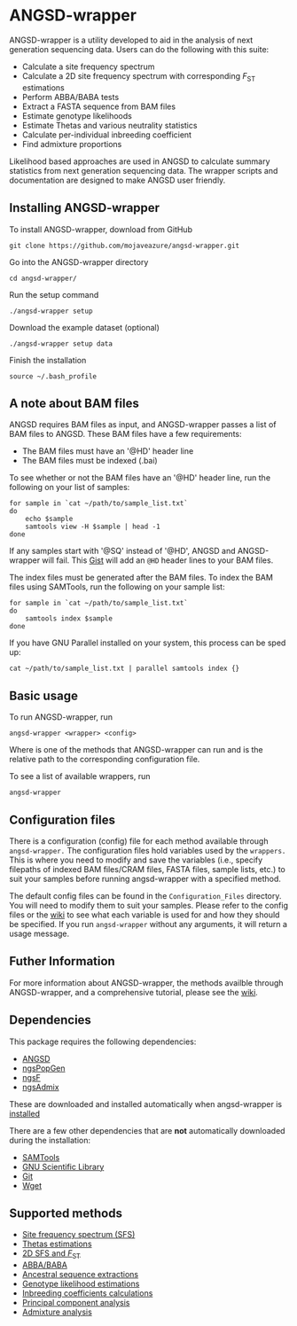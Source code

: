 # ANGSD-wrapper

ANGSD-wrapper is a utility developed to aid in the analysis of next generation sequencing data. Users can do the following with this suite:
- Calculate a site frequency spectrum
- Calculate a 2D site frequency spectrum with corresponding *F*<sub>ST</sub> estimations
- Perform ABBA/BABA tests
- Extract a FASTA sequence from BAM files
- Estimate genotype likelihoods
- Estimate Thetas and various neutrality statistics
- Calculate per-individual inbreeding coefficient
- Find admixture proportions

Likelihood based approaches are used in ANGSD to calculate summary statistics from next generation sequencing data. The wrapper scripts and documentation are designed to make ANGSD user friendly.

## Installing ANGSD-wrapper

To install ANGSD-wrapper, download from GitHub

```shell
git clone https://github.com/mojaveazure/angsd-wrapper.git
```

Go into the ANGSD-wrapper directory

```shell
cd angsd-wrapper/
```

Run the setup command

```shell
./angsd-wrapper setup
```

Download the example dataset (optional)

```shell
./angsd-wrapper setup data
```

Finish the installation

```shell
source ~/.bash_profile
```

## A note about BAM files

ANGSD requires BAM files as input, and ANGSD-wrapper passes a list of BAM files to ANGSD. These BAM files have a few requirements:

- The BAM files must have an '@HD' header line
- The BAM files must be indexed (.bai)

To see whether or not the BAM files have an '@HD' header line, run the following on your list of samples:
```shell
for sample in `cat ~/path/to/sample_list.txt`
do
    echo $sample
    samtools view -H $sample | head -1
done
```

If any samples start with '@SQ' instead of '@HD', ANGSD and ANGSD-wrapper will fail. This [Gist](https://gist.github.com/mojaveazure/d194c4705642eecf8437) will add an `@HD` header lines to your BAM files.

The index files must be generated after the BAM files. To index the BAM files using SAMTools, run the following on your sample list:

```shell
for sample in `cat ~/path/to/sample_list.txt`
do
    samtools index $sample
done
```

If you have GNU Parallel installed on your system, this process can be sped up:

```shell
cat ~/path/to/sample_list.txt | parallel samtools index {}
```

## Basic usage

To run ANGSD-wrapper, run

```shell
angsd-wrapper <wrapper> <config>
```

Where <wrapper> is one of the methods that ANGSD-wrapper can run and <config> is the relative path to the corresponding configuration file.

To see a list of available wrappers, run

```shell
angsd-wrapper
```

## Configuration files

There is a configuration (config) file for each method available through `angsd-wrapper.` The configuration files hold variables used by the `wrappers.` This is where you need to modify and save the variables (i.e., specify filepaths of indexed BAM files/CRAM files,  FASTA files, sample lists, etc.) to suit your samples before running angsd-wrapper with a specified method.

The default config files can be found in the `Configuration_Files` directory. You will need to modify them to suit your samples. Please refer to the config files or the [wiki](https://github.com/mojaveazure/angsd-wrapper/wiki) to see what each variable is used for and how they should be specified. If you run `angsd-wrapper` without any arguments, it will return a usage message.

## Futher Information

For more information about ANGSD-wrapper, the methods availble through ANGSD-wrapper, and a comprehensive tutorial, please see the [wiki](https://github.com/mojaveazure/angsd-wrapper/wiki).

## Dependencies
This package requires the following dependencies:
 - [ANGSD](https://github.com/angsd/angsd)
 - [ngsPopGen](https://github.com/mfumagalli/ngsPopGen)
 - [ngsF](https://github.com/fgvieira/ngsF)
 - [ngsAdmix](http://www.popgen.dk/software/index.php/NgsAdmix)

These are downloaded and installed automatically when angsd-wrapper is [installed](https://github.com/mojaveazure/angsd-wrapper#installing-angsd-wrapper)

There are a few other dependencies that are **not** automatically downloaded during the installation:
 - [SAMTools](http://samtools.github.io/)
 - [GNU Scientific Library](http://www.gnu.org/software/gsl/)
 - [Git](http://www.git-scm.com/)
 - [Wget](http://www.gnu.org/software/wget/)

## Supported methods

 - [Site frequency spectrum (SFS)](https://github.com/mojaveazure/angsd-wrapper/wiki/Site-Frequency-Spectrum)
 - [Thetas estimations](https://github.com/mojaveazure/angsd-wrapper/wiki/Thetas)
 - [2D SFS and *F*<sub>ST</sub>](https://github.com/mojaveazure/angsd-wrapper/wiki/2D-Site-Frequency-Spectrum-and-Fst)
 - [ABBA/BABA](https://github.com/mojaveazure/angsd-wrapper/wiki/Abbababa)
 - [Ancestral sequence extractions](https://github.com/mojaveazure/angsd-wrapper/wiki/Ancestral-Sequence)
 - [Genotype likelihood estimations](https://github.com/mojaveazure/angsd-wrapper/wiki/Genotype-Likelihoods)
 - [Inbreeding coefficients calculations](https://github.com/mojaveazure/angsd-wrapper/wiki/Inbreeding-Coefficients)
 - [Principal component analysis](https://github.com/arundurvasula/angsd-wrapper/wiki/Principle-Components-Analysis)
 - [Admixture analysis](https://github.com/mojaveazure/angsd-wrapper/wiki/Admixture-Analysis)
